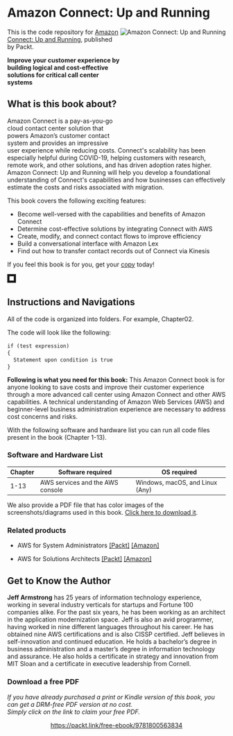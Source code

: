 # Amazon Connect: Up and Running

<a href="https://www.packtpub.com/product/amazon-connect-up-and-running/9781800563834?utm_source=github&utm_medium=repository&utm_campaign=9781800563834"><img src="https://static.packt-cdn.com/products/9781800563834/cover/smaller" alt="Amazon Connect: Up and Running" height="256px" align="right"></a>

This is the code repository for [Amazon Connect: Up and Running](https://www.packtpub.com/product/amazon-connect-up-and-running/9781800563834?utm_source=github&utm_medium=repository&utm_campaign=9781800563834), published by Packt.

**Improve your customer experience by building logical and cost-effective solutions for critical call center systems**

## What is this book about?
Amazon Connect is a pay-as-you-go cloud contact center solution that powers Amazon’s customer contact system and provides an impressive user experience while reducing costs. Connect's scalability has been especially helpful during COVID-19, helping customers with research, remote work, and other solutions, and has driven adoption rates higher. Amazon Connect: Up and Running will help you develop a foundational understanding of Connect's capabilities and how businesses can effectively estimate the costs and risks associated with migration.

This book covers the following exciting features: 
* Become well-versed with the capabilities and benefits of Amazon Connect
* Determine cost-effective solutions by integrating Connect with AWS
* Create, modify, and connect contact flows to improve efficiency
* Build a conversational interface with Amazon Lex
* Find out how to transfer contact records out of Connect via Kinesis

If you feel this book is for you, get your [copy](https://www.amazon.com/dp/1800563833) today!

<a href="https://www.packtpub.com/?utm_source=github&utm_medium=banner&utm_campaign=GitHubBanner"><img src="https://raw.githubusercontent.com/PacktPublishing/GitHub/master/GitHub.png" alt="https://www.packtpub.com/" border="5" /></a>

## Instructions and Navigations
All of the code is organized into folders. For example, Chapter02.

The code will look like the following:
```
if (test expression)
{
  Statement upon condition is true
}
```

**Following is what you need for this book:**
This Amazon Connect book is for anyone looking to save costs and improve their customer experience through a more advanced call center using Amazon Connect and other AWS capabilities. A technical understanding of Amazon Web Services (AWS) and beginner-level business administration experience are necessary to address cost concerns and risks.

With the following software and hardware list you can run all code files present in the book (Chapter 1-13).

### Software and Hardware List

| Chapter  | Software required                   | OS required                        |
| -------- | ------------------------------------| -----------------------------------|
| 1-13     | AWS services and the AWS console    | Windows, macOS, and Linux (Any)    |



We also provide a PDF file that has color images of the screenshots/diagrams used in this book. [Click here to download it](http://www.packtpub.com/sites/default/files/downloads/9781800563834_ColorImages.pdf).

### Related products 
* AWS for System Administrators [[Packt]](https://www.packtpub.com/product/aws-for-system-administrators/9781800201538?utm_source=github&utm_medium=repository&utm_campaign=9781800201538) [[Amazon]](https://www.amazon.com/dp/1800201532)

* AWS for Solutions Architects [[Packt]](https://www.packtpub.com/product/aws-for-solutions-architects/9781789539233?utm_source=github&utm_medium=repository&utm_campaign=9781789539233) [[Amazon]](https://www.amazon.com/dp/1789539234)

## Get to Know the Author
**Jeff Armstrong** has 25 years of information technology experience, working in several industry verticals for startups and Fortune 100 companies alike.
For the past six years, he has been working as an architect in the application modernization space. Jeff is also an avid programmer, having worked in nine different languages throughout his career. He has obtained nine AWS certifications and is also CISSP certified.
Jeff believes in self-innovation and continued education. He holds a bachelor’s degree in business administration and a master’s degree in information technology and assurance. He also holds a certificate in strategy and innovation from MIT Sloan and a certificate in executive leadership from Cornell.



### Download a free PDF

 <i>If you have already purchased a print or Kindle version of this book, you can get a DRM-free PDF version at no cost.<br>Simply click on the link to claim your free PDF.</i>
<p align="center"> <a href="https://packt.link/free-ebook/9781800563834">https://packt.link/free-ebook/9781800563834 </a> </p>